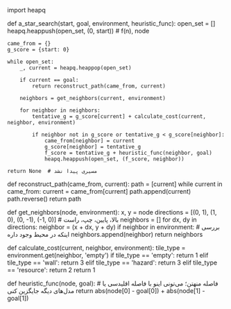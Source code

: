 import heapq

def a_star_search(start, goal, environment, heuristic_func):
    open_set = []
    heapq.heappush(open_set, (0, start))  # f(n), node

    came_from = {}
    g_score = {start: 0}

    while open_set:
        _, current = heapq.heappop(open_set)

        if current == goal:
            return reconstruct_path(came_from, current)

        neighbors = get_neighbors(current, environment)

        for neighbor in neighbors:
            tentative_g = g_score[current] + calculate_cost(current, neighbor, environment)

            if neighbor not in g_score or tentative_g < g_score[neighbor]:
                came_from[neighbor] = current
                g_score[neighbor] = tentative_g
                f_score = tentative_g + heuristic_func(neighbor, goal)
                heapq.heappush(open_set, (f_score, neighbor))

    return None  # مسیری پیدا نشد

def reconstruct_path(came_from, current):
    path = [current]
    while current in came_from:
        current = came_from[current]
        path.append(current)
    path.reverse()
    return path

def get_neighbors(node, environment):
    x, y = node
    directions = [(0, 1), (1, 0), (0, -1), (-1, 0)]  # بالا، پایین، چپ، راست
    neighbors = []
    for dx, dy in directions:
        neighbor = (x + dx, y + dy)
        if neighbor in environment:  # بررسی اینکه در محیط وجود داره
            neighbors.append(neighbor)
    return neighbors

def calculate_cost(current, neighbor, environment):
    tile_type = environment.get(neighbor, 'empty')
    if tile_type == 'empty':
        return 1
    elif tile_type == 'wall':
        return 3
    elif tile_type == 'hazard':
        return 3
    elif tile_type == 'resource':
        return 2
    return 1

def heuristic_func(node, goal):
    # فاصله منهتن؛ می‌تونی اینو با فاصله اقلیدسی یا مدل‌های دیگه جایگزین کنی
    return abs(node[0] - goal[0]) + abs(node[1] - goal[1])
